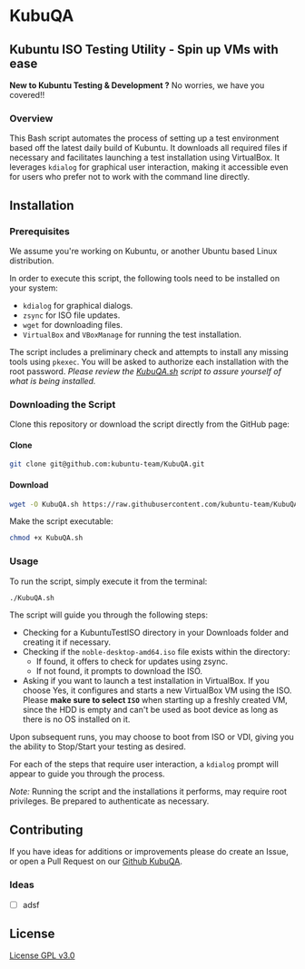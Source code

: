 # KubuQA

## Kubuntu ISO Testing Utility - Spin up VMs with ease

**New to Kubuntu Testing & Development ?** No worries, we have you covered!!

### Overview

This Bash script automates the process of setting up a test environment based off the latest daily build of Kubuntu.
It downloads all required files if necessary and facilitates launching a test installation using VirtualBox.
It leverages `kdialog` for graphical user interaction,
making it accessible even for users who prefer not to work with the command line directly.

## Installation

### Prerequisites

We assume you're working on Kubuntu, or another Ubuntu based Linux distribution.

In order to execute this script, the following tools need to be installed on your system:

- `kdialog` for graphical dialogs.
- `zsync` for ISO file updates.
- `wget` for downloading files.
- `VirtualBox` and `VBoxManage` for running the test installation.

The script includes a preliminary check and attempts to install any missing tools using `pkexec`.
You will be asked to authorize each installation with the root password.
_Please review the [KubuQA.sh](https://raw.githubusercontent.com/kubuntu-team/KubuQA/main/KubuQA.sh)
script to assure yourself of what is being installed._

### Downloading the Script

Clone this repository or download the script directly from the GitHub page:

#### Clone

```bash
git clone git@github.com:kubuntu-team/KubuQA.git
```

#### Download

```bash
wget -O KubuQA.sh https://raw.githubusercontent.com/kubuntu-team/KubuQA/main/KubuQA.sh 
```

Make the script executable:

```bash
chmod +x KubuQA.sh
```

### Usage

To run the script, simply execute it from the terminal:

```bash
./KubuQA.sh
```

The script will guide you through the following steps:

- Checking for a KubuntuTestISO directory in your Downloads folder and creating it if necessary.
- Checking if the `noble-desktop-amd64.iso` file exists within the directory:
  - If found, it offers to check for updates using zsync.
  - If not found, it prompts to download the ISO.
- Asking if you want to launch a test installation in VirtualBox.
If you choose Yes, it configures and starts a new VirtualBox VM using the ISO.
Please **make sure to select `ISO`** when starting up a freshly created VM,
since the HDD is empty and can't be used as boot device as long as there is no OS installed on it.

Upon subsequent runs, you may choose to boot from ISO or VDI, giving you the ability to Stop/Start your testing as desired.

For each of the steps that require user interaction, a `kdialog` prompt will appear to guide you through the process.

_Note:_ Running the script and the installations it performs, may require root privileges.
Be prepared to authenticate as necessary.

## Contributing

If you have ideas for additions or improvements please do create an Issue,
or open a Pull Request on our [Github KubuQA](https://github.com/kubuntu-team/KubuQA).

### Ideas

- [ ] adsf

## License

[License GPL v3.0](./License)
